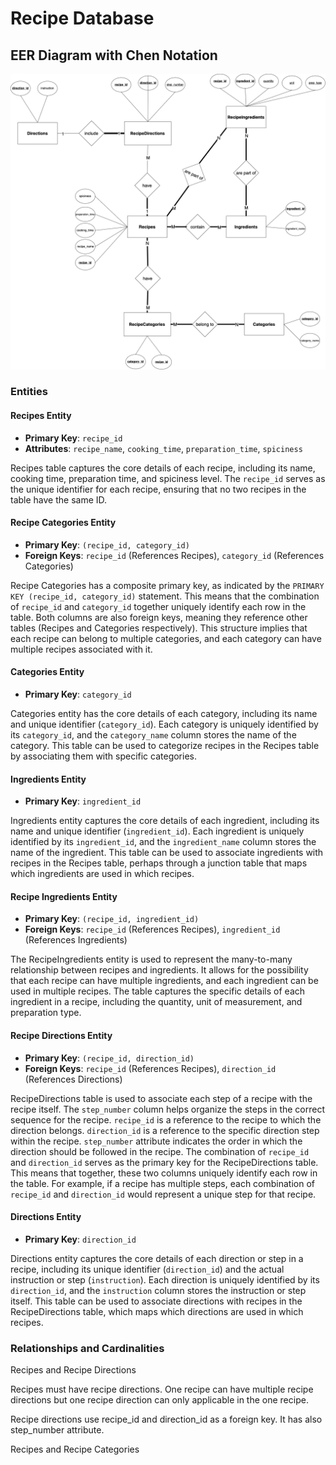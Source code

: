 # Recipe Database

## EER Diagram with Chen Notation
![Recipe Database EER Diagram](Eer-Diagrams/recipe-database-eer.png)

### Entities

#### Recipes Entity
- **Primary Key**: `recipe_id`
- **Attributes**: `recipe_name`, `cooking_time`, `preparation_time`, `spiciness`

Recipes table captures the core details of each recipe, including its name, cooking time, preparation time, and spiciness level. The `recipe_id` serves as the unique identifier for each recipe, ensuring that no two recipes in the table have the same ID.

#### Recipe Categories Entity
- **Primary Key**: `(recipe_id, category_id)`
- **Foreign Keys**: `recipe_id` (References Recipes), `category_id` (References Categories)

Recipe Categories has a composite primary key, as indicated by the `PRIMARY KEY (recipe_id, category_id)` statement. This means that the combination of `recipe_id` and `category_id` together uniquely identify each row in the table. Both columns are also foreign keys, meaning they reference other tables (Recipes and Categories respectively). This structure implies that each recipe can belong to multiple categories, and each category can have multiple recipes associated with it.

#### Categories Entity
- **Primary Key**: `category_id`

Categories entity has the core details of each category, including its name and unique identifier (`category_id`). Each category is uniquely identified by its `category_id`, and the `category_name` column stores the name of the category. This table can be used to categorize recipes in the Recipes table by associating them with specific categories.

#### Ingredients Entity
- **Primary Key**: `ingredient_id`

Ingredients entity captures the core details of each ingredient, including its name and unique identifier (`ingredient_id`). Each ingredient is uniquely identified by its `ingredient_id`, and the `ingredient_name` column stores the name of the ingredient. This table can be used to associate ingredients with recipes in the Recipes table, perhaps through a junction table that maps which ingredients are used in which recipes.

#### Recipe Ingredients Entity
- **Primary Key**: `(recipe_id, ingredient_id)`
- **Foreign Keys**: `recipe_id` (References Recipes), `ingredient_id` (References Ingredients)

The RecipeIngredients entity is used to represent the many-to-many relationship between recipes and ingredients. It allows for the possibility that each recipe can have multiple ingredients, and each ingredient can be used in multiple recipes. The table captures the specific details of each ingredient in a recipe, including the quantity, unit of measurement, and preparation type.

#### Recipe Directions Entity
- **Primary Key**: `(recipe_id, direction_id)`
- **Foreign Keys**: `recipe_id` (References Recipes), `direction_id` (References Directions)

RecipeDirections table is used to associate each step of a recipe with the recipe itself. The `step_number` column helps organize the steps in the correct sequence for the recipe. `recipe_id` is a reference to the recipe to which the direction belongs. `direction_id` is a reference to the specific direction step within the recipe. `step_number` attribute indicates the order in which the direction should be followed in the recipe. The combination of `recipe_id` and `direction_id` serves as the primary key for the RecipeDirections table. This means that together, these two columns uniquely identify each row in the table. For example, if a recipe has multiple steps, each combination of `recipe_id` and `direction_id` would represent a unique step for that recipe.

#### Directions Entity
- **Primary Key**: `direction_id`

Directions entity captures the core details of each direction or step in a recipe, including its unique identifier (`direction_id`) and the actual instruction or step (`instruction`). Each direction is uniquely identified by its `direction_id`, and the `instruction` column stores the instruction or step itself. This table can be used to associate directions with recipes in the RecipeDirections table, which maps which directions are used in which recipes.


### Relationships and Cardinalities

Recipes and Recipe Directions

Recipes must have recipe directions. One recipe can have multiple recipe directions but one recipe direction can only applicable in the one recipe. 

Recipe directions use recipe_id and direction_id as a foreign key. It has also step_number attribute.

Recipes and Recipe Categories


